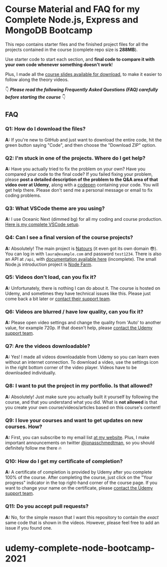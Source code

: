 # Course Material and FAQ for my Complete Node.js, Express and MongoDB Bootcamp

This repo contains starter files and the finished project files for all the projects contained in the course (complete repo size is **288MB**).

Use starter code to start each section, and **final code to compare it with your own code whenever something doesn't work**!

Plus, I made all the [course slides available for download](theory-lectures.pdf), to make it easier to follow along the theory videos.

👇 **_Please read the following Frequently Asked Questions (FAQ) carefully before starting the course_** 👇

## FAQ

### Q1: How do I download the files?

**A:** If you're new to GitHub and just want to download the entire code, hit the green button saying "Code", and then choose the "Download ZIP" option.

### Q2: I'm stuck in one of the projects. Where do I get help?

**A:** Have you actually tried to fix the problem on your own? Have you compared your code to the final code? If you failed fixing your problem, please **post a detailed description of the problem to the Q&A area of that video over at Udemy**, along with a [codepen](https://codepen.io/pen/) containing your code. You will get help there. Please don't send me a personal message or email to fix coding problems.

### Q3: What VSCode theme are you using?

**A:** I use Oceanic Next (dimmed bg) for all my coding and course production. [Here is my complete VSCode setup](vscode-setup.md).

### Q4: Can I see a final version of the course projects?

**A:** Absolutely! The main project is [Natours](https://www.natours.dev/) (it even got its own domain 😎). You can log in with `laura@example.com` and password `test1234`. There is also an API at `/api`, with [documentation available here](https://documenter.getpostman.com/view/4237486/S1LwxnaE?version=latest) (incomplete). The small Node.js introduction project is [Node Farm](https://node-farm.herokuapp.com/).

### Q5: Videos don't load, can you fix it?

**A:** Unfortunately, there is nothing I can do about it. The course is hosted on Udemy, and sometimes they have technical issues like this. Please just come back a bit later or [contact their support team](https://support.udemy.com/hc/en-us).

### Q6: Videos are blurred / have low quality, can you fix it?

**A:** Please open video settings and change the quality from 'Auto' to another value, for example 720p. If that doesn't help, please [contact the Udemy support team](https://support.udemy.com/hc/en-us).

### Q7: Are the videos downloadable?

**A:** Yes! I made all videos downloadable from Udemy so you can learn even without an internet connection. To download a video, use the settings icon in the right bottom corner of the video player. Videos have to be downloaded individually.

### Q8: I want to put the project in my portfolio. Is that allowed?

**A:** Absolutely! Just make sure you actually built it yourself by following the course, and that you understand what you did. What is **not allowed** is that you create your own course/videos/articles based on this course's content!

### Q9: I love your courses and want to get updates on new courses. How?

**A:** First, you can subscribe to my email list [at my website](http://codingheroes.io/resources). Plus, I make important announcements on twitter [@jonasschmedtman](https://twitter.com/jonasschmedtman), so you should definitely follow me there 🔥

### Q10: How do I get my certificate of completion?

**A:** A certificate of completion is provided by Udemy after you complete 100% of the course. After completing the course, just click on the "Your progress" indicator in the top right-hand corner of the course page. If you want to change your name on the certificate, please [contact the Udemy support team](https://support.udemy.com/hc/en-us).

### Q11: Do you accept pull requests?

**A:** No, for the simple reason that I want this repository to contain the _exact_ same code that is shown in the videos. However, please feel free to add an issue if you found one.
# udemy-complete-node-bootcamp-2021
